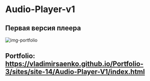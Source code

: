 # Audio-Player-v1

## Первая версия плеера

![img-portfolio](https://user-images.githubusercontent.com/56477695/166143920-a62872c3-3324-4eac-be12-b7e5d9fa0a40.jpg)

## Portfolio: https://vladimirsaenko.github.io/Portfolio-3/sites/site-14/Audio-Player-V1/index.html
